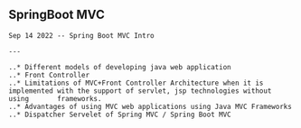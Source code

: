 ## SpringBoot MVC

    Sep 14 2022 -- Spring Boot MVC Intro

    ---

    ..* Different models of developing java web application
    ..* Front Controller
    ..* Limitations of MVC+Front Controller Architecture when it is implemented with the support of servlet, jsp technologies without using       frameworks.
    ..* Advantages of using MVC web applications using Java MVC Frameworks
    ..* Dispatcher Servelet of Spring MVC / Spring Boot MVC



